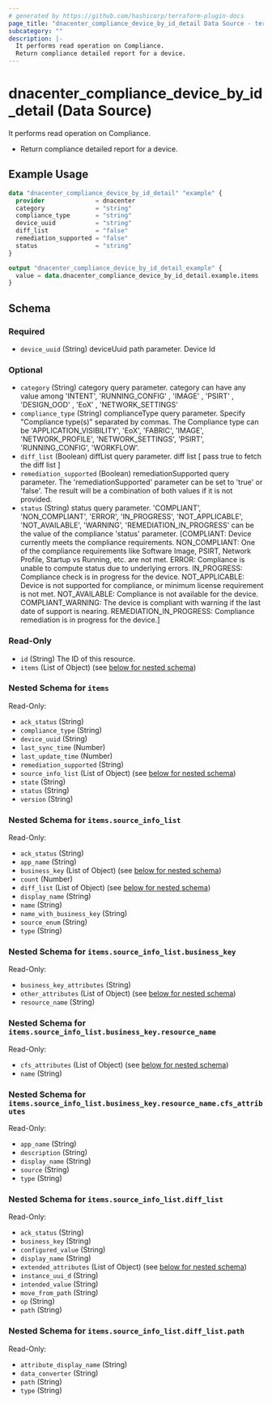 ```yaml
---
# generated by https://github.com/hashicorp/terraform-plugin-docs
page_title: "dnacenter_compliance_device_by_id_detail Data Source - terraform-provider-dnacenter"
subcategory: ""
description: |-
  It performs read operation on Compliance.
  Return compliance detailed report for a device.
---
```


# dnacenter_compliance_device_by_id_detail (Data Source)

It performs read operation on Compliance.

- Return compliance detailed report for a device.

## Example Usage

```terraform
data "dnacenter_compliance_device_by_id_detail" "example" {
  provider              = dnacenter
  category              = "string"
  compliance_type       = "string"
  device_uuid           = "string"
  diff_list             = "false"
  remediation_supported = "false"
  status                = "string"
}

output "dnacenter_compliance_device_by_id_detail_example" {
  value = data.dnacenter_compliance_device_by_id_detail.example.items
}
```

<!-- schema generated by tfplugindocs -->
## Schema

### Required

- `device_uuid` (String) deviceUuid path parameter. Device Id

### Optional

- `category` (String) category query parameter. category can have any value among 'INTENT', 'RUNNING_CONFIG' , 'IMAGE' , 'PSIRT' , 'DESIGN_OOD' , 'EoX' , 'NETWORK_SETTINGS'
- `compliance_type` (String) complianceType query parameter. Specify "Compliance type(s)" separated by commas. The Compliance type can be 'APPLICATION_VISIBILITY', 'EoX', 'FABRIC', 'IMAGE', 'NETWORK_PROFILE', 'NETWORK_SETTINGS', 'PSIRT', 'RUNNING_CONFIG', 'WORKFLOW'.
- `diff_list` (Boolean) diffList query parameter. diff list [ pass true to fetch the diff list ]
- `remediation_supported` (Boolean) remediationSupported query parameter. The 'remediationSupported' parameter can be set to 'true' or 'false'. The result will be a combination of both values if it is not provided.
- `status` (String) status query parameter. 'COMPLIANT', 'NON_COMPLIANT', 'ERROR', 'IN_PROGRESS', 'NOT_APPLICABLE', 'NOT_AVAILABLE', 'WARNING', 'REMEDIATION_IN_PROGRESS' can be the value of the compliance 'status' parameter. [COMPLIANT: Device currently meets the compliance requirements.  NON_COMPLIANT: One of the compliance requirements like Software Image, PSIRT, Network Profile, Startup vs Running, etc. are not met. ERROR: Compliance is unable to compute status due to underlying errors. IN_PROGRESS: Compliance check is in progress for the device. NOT_APPLICABLE: Device is not supported for compliance, or minimum license requirement is not met. NOT_AVAILABLE: Compliance is not available for the device. COMPLIANT_WARNING: The device is compliant with warning if the last date of support is nearing. REMEDIATION_IN_PROGRESS: Compliance remediation is in progress for the device.]

### Read-Only

- `id` (String) The ID of this resource.
- `items` (List of Object) (see [below for nested schema](#nestedatt--items))

<a id="nestedatt--items"></a>
### Nested Schema for `items`

Read-Only:

- `ack_status` (String)
- `compliance_type` (String)
- `device_uuid` (String)
- `last_sync_time` (Number)
- `last_update_time` (Number)
- `remediation_supported` (String)
- `source_info_list` (List of Object) (see [below for nested schema](#nestedobjatt--items--source_info_list))
- `state` (String)
- `status` (String)
- `version` (String)

<a id="nestedobjatt--items--source_info_list"></a>
### Nested Schema for `items.source_info_list`

Read-Only:

- `ack_status` (String)
- `app_name` (String)
- `business_key` (List of Object) (see [below for nested schema](#nestedobjatt--items--source_info_list--business_key))
- `count` (Number)
- `diff_list` (List of Object) (see [below for nested schema](#nestedobjatt--items--source_info_list--diff_list))
- `display_name` (String)
- `name` (String)
- `name_with_business_key` (String)
- `source_enum` (String)
- `type` (String)

<a id="nestedobjatt--items--source_info_list--business_key"></a>
### Nested Schema for `items.source_info_list.business_key`

Read-Only:

- `business_key_attributes` (String)
- `other_attributes` (List of Object) (see [below for nested schema](#nestedobjatt--items--source_info_list--business_key--other_attributes))
- `resource_name` (String)

<a id="nestedobjatt--items--source_info_list--business_key--other_attributes"></a>
### Nested Schema for `items.source_info_list.business_key.resource_name`

Read-Only:

- `cfs_attributes` (List of Object) (see [below for nested schema](#nestedobjatt--items--source_info_list--business_key--resource_name--cfs_attributes))
- `name` (String)

<a id="nestedobjatt--items--source_info_list--business_key--resource_name--cfs_attributes"></a>
### Nested Schema for `items.source_info_list.business_key.resource_name.cfs_attributes`

Read-Only:

- `app_name` (String)
- `description` (String)
- `display_name` (String)
- `source` (String)
- `type` (String)




<a id="nestedobjatt--items--source_info_list--diff_list"></a>
### Nested Schema for `items.source_info_list.diff_list`

Read-Only:

- `ack_status` (String)
- `business_key` (String)
- `configured_value` (String)
- `display_name` (String)
- `extended_attributes` (List of Object) (see [below for nested schema](#nestedobjatt--items--source_info_list--diff_list--extended_attributes))
- `instance_uui_d` (String)
- `intended_value` (String)
- `move_from_path` (String)
- `op` (String)
- `path` (String)

<a id="nestedobjatt--items--source_info_list--diff_list--extended_attributes"></a>
### Nested Schema for `items.source_info_list.diff_list.path`

Read-Only:

- `attribute_display_name` (String)
- `data_converter` (String)
- `path` (String)
- `type` (String)
